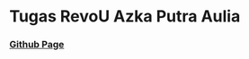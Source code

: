 ﻿# Tugas RevoU Azka Putra Aulia
### [Github Page](https://revou-fundamental-course.github.io/09-dec-24-Kadem1190/)
